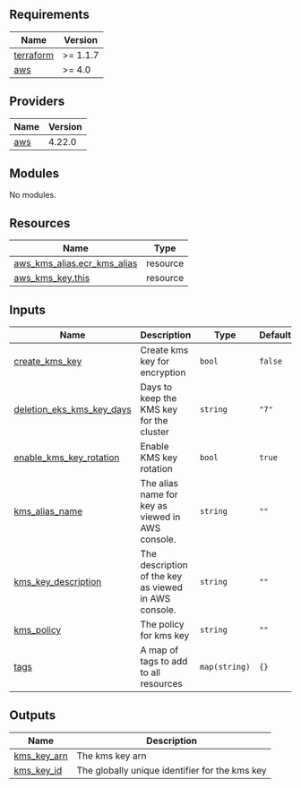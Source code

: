 <!-- BEGIN_TF_DOCS -->
## Requirements

| Name | Version |
|------|---------|
| <a name="requirement_terraform"></a> [terraform](#requirement\_terraform) | >= 1.1.7 |
| <a name="requirement_aws"></a> [aws](#requirement\_aws) | >= 4.0 |

## Providers

| Name | Version |
|------|---------|
| <a name="provider_aws"></a> [aws](#provider\_aws) | 4.22.0 |

## Modules

No modules.

## Resources

| Name | Type |
|------|------|
| [aws_kms_alias.ecr_kms_alias](https://registry.terraform.io/providers/hashicorp/aws/latest/docs/resources/kms_alias) | resource |
| [aws_kms_key.this](https://registry.terraform.io/providers/hashicorp/aws/latest/docs/resources/kms_key) | resource |

## Inputs

| Name | Description | Type | Default | Required |
|------|-------------|------|---------|:--------:|
| <a name="input_create_kms_key"></a> [create\_kms\_key](#input\_create\_kms\_key) | Create kms key for encryption | `bool` | `false` | no |
| <a name="input_deletion_eks_kms_key_days"></a> [deletion\_eks\_kms\_key\_days](#input\_deletion\_eks\_kms\_key\_days) | Days to keep the KMS key for the cluster | `string` | `"7"` | no |
| <a name="input_enable_kms_key_rotation"></a> [enable\_kms\_key\_rotation](#input\_enable\_kms\_key\_rotation) | Enable KMS key rotation | `bool` | `true` | no |
| <a name="input_kms_alias_name"></a> [kms\_alias\_name](#input\_kms\_alias\_name) | The alias name for key as viewed in AWS console. | `string` | `""` | no |
| <a name="input_kms_key_description"></a> [kms\_key\_description](#input\_kms\_key\_description) | The description of the key as viewed in AWS console. | `string` | `""` | no |
| <a name="input_kms_policy"></a> [kms\_policy](#input\_kms\_policy) | The policy for kms key | `string` | `""` | no |
| <a name="input_tags"></a> [tags](#input\_tags) | A map of tags to add to all resources | `map(string)` | `{}` | no |

## Outputs

| Name | Description |
|------|-------------|
| <a name="output_kms_key_arn"></a> [kms\_key\_arn](#output\_kms\_key\_arn) | The kms key arn |
| <a name="output_kms_key_id"></a> [kms\_key\_id](#output\_kms\_key\_id) | The globally unique identifier for the kms key |
<!-- END_TF_DOCS -->